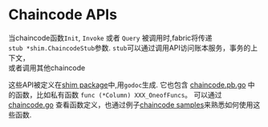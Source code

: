 # Chaincode APIs

当chaincode函数`Init`, `Invoke` 或者 `Query` 被调用时,fabric将传递  
`stub *shim.ChaincodeStub`参数. `stub`可以通过调用API访问账本服务，事务的上下文，  
或者调用其他chaincode  

这些API被定义在[shim package](https://godoc.org/github.com/hyperledger/fabric/core/chaincode/shim)中,用`godoc`生成. 它也包含 [chaincode.pb.go](https://github.com/hyperledger/fabric/blob/master/core/chaincode/shim/chaincode.pb.go) 中的函数，比如私有函数 `func (*Column) XXX_OneofFuncs`。 可以通过[chaincode.go](https://github.com/hyperledger/fabric/blob/master/core/chaincode/shim/chaincode.go) 查看函数定义，也通过例子[chaincode samples](https://github.com/hyperledger/fabric/tree/master/examples/chaincode)来熟悉如何使用这些函数.

